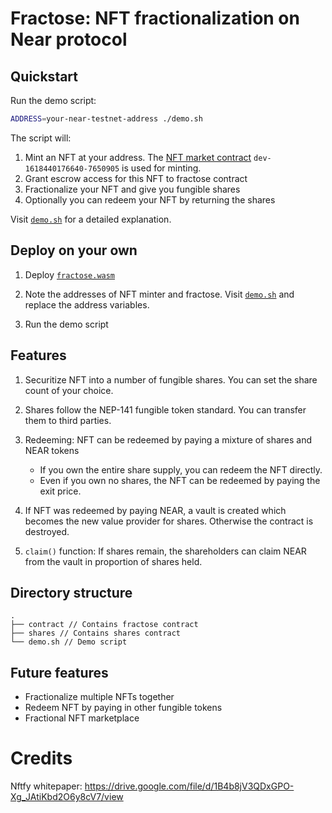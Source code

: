 # Fractose: NFT fractionalization on Near protocol

## Quickstart

Run the demo script:
```sh
ADDRESS=your-near-testnet-address ./demo.sh
```

The script will:
1. Mint an NFT at your address. The [NFT market contract](https://github.com/near-apps/nft-market) `dev-1618440176640-7650905` is used for minting.
2. Grant escrow access for this NFT to fractose contract
3. Fractionalize your NFT and give you fungible shares
4. Optionally you can redeem your NFT by returning the shares

Visit [`demo.sh`](./demo.sh) for a detailed explanation.

## Deploy on your own

1. Deploy [`fractose.wasm`](./contract/res/fractose.wasm)

3. Note the addresses of NFT minter and fractose. Visit [`demo.sh`](./demo.sh) and replace the address variables.

4. Run the demo script

## Features

1. Securitize NFT into a number of fungible shares. You can set the share count of your choice.

2. Shares follow the NEP-141 fungible token standard. You can transfer them to third parties.

3. Redeeming: NFT can be redeemed by paying a mixture of shares and NEAR tokens
   - If you own the entire share supply, you can redeem the NFT directly.
   - Even if you own no shares, the NFT can be redeemed by paying the exit price.

4. If NFT was redeemed by paying NEAR, a vault is created which becomes the new value provider for shares. Otherwise the contract is destroyed.

5. `claim()` function: If shares remain, the shareholders can claim NEAR from the vault in proportion of shares held.

## Directory structure

```
.
├── contract // Contains fractose contract
├── shares // Contains shares contract
└── demo.sh // Demo script
```

## Future features

- Fractionalize multiple NFTs together
- Redeem NFT by paying in other fungible tokens
- Fractional NFT marketplace

# Credits

Nftfy whitepaper: https://drive.google.com/file/d/1B4b8jV3QDxGPO-Xg_JAtiKbd2O6y8cV7/view
